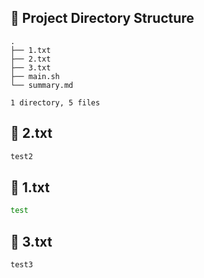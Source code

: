## 📂 Project Directory Structure
```
.
├── 1.txt
├── 2.txt
├── 3.txt
├── main.sh
└── summary.md

1 directory, 5 files
```

## 📄 2.txt

```bash
test2
```

## 📄 1.txt

```bash
test
```

## 📄 3.txt

```bash
test3
```

